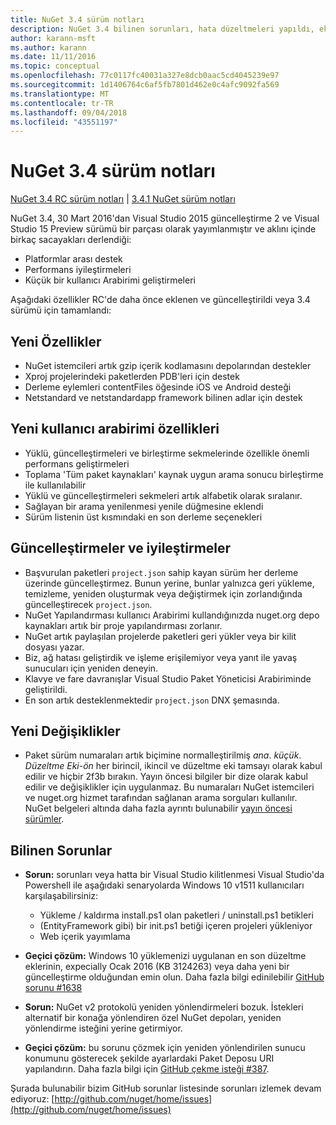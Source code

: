 ```yaml
---
title: NuGet 3.4 sürüm notları
description: NuGet 3.4 bilinen sorunları, hata düzeltmeleri yapıldı, eklenen özellikler ve dcr için sürüm notları.
author: karann-msft
ms.author: karann
ms.date: 11/11/2016
ms.topic: conceptual
ms.openlocfilehash: 77c0117fc40031a327e8dcb0aac5cd4045239e97
ms.sourcegitcommit: 1d1406764c6af5fb7801d462e0c4afc9092fa569
ms.translationtype: MT
ms.contentlocale: tr-TR
ms.lasthandoff: 09/04/2018
ms.locfileid: "43551197"
---
```

# <a name="nuget-34-release-notes"></a>NuGet 3.4 sürüm notları

[NuGet 3.4 RC sürüm notları](../release-notes/nuget-3.4-RC.md) | [3.4.1 NuGet sürüm notları](../release-notes/nuget-3.4.1.md)

NuGet 3.4, 30 Mart 2016'dan Visual Studio 2015 güncelleştirme 2 ve Visual Studio 15 Preview sürümü bir parçası olarak yayımlanmıştır ve aklını içinde birkaç sacayakları derlendiği:

* Platformlar arası destek
* Performans iyileştirmeleri
* Küçük bir kullanıcı Arabirimi geliştirmeleri

Aşağıdaki özellikler RC'de daha önce eklenen ve güncelleştirildi veya 3.4 sürümü için tamamlandı:

## <a name="new-features"></a>Yeni Özellikler

* NuGet istemcileri artık gzip içerik kodlamasını depolarından destekler
* Xproj projelerindeki paketlerden PDB'leri için destek
* Derleme eylemleri contentFiles öğesinde iOS ve Android desteği
* Netstandard ve netstandardapp framework bilinen adlar için destek

## <a name="new-user-interface-features"></a>Yeni kullanıcı arabirimi özellikleri

* Yüklü, güncelleştirmeleri ve birleştirme sekmelerinde özellikle önemli performans geliştirmeleri
* Toplama 'Tüm paket kaynakları' kaynak uygun arama sonucu birleştirme ile kullanılabilir
* Yüklü ve güncelleştirmeleri sekmeleri artık alfabetik olarak sıralanır.
* Sağlayan bir arama yenilenmesi yenile düğmesine eklendi
* Sürüm listenin üst kısmındaki en son derleme seçenekleri

## <a name="updates-and-improvements"></a>Güncelleştirmeler ve iyileştirmeler

* Başvurulan paketleri `project.json` sahip kayan sürüm her derleme üzerinde güncelleştirmez. Bunun yerine, bunlar yalnızca geri yükleme, temizleme, yeniden oluşturmak veya değiştirmek için zorlandığında güncelleştirecek `project.json`.
* NuGet Yapılandırması kullanıcı Arabirimi kullandığınızda nuget.org depo kaynakları artık bir proje yapılandırması zorlanır.
* NuGet artık paylaşılan projelerde paketleri geri yükler veya bir kilit dosyası yazar.
* Biz, ağ hatası geliştirdik ve işleme erişilemiyor veya yanıt ile yavaş sunucuları için yeniden deneyin.
* Klavye ve fare davranışlar Visual Studio Paket Yöneticisi Arabiriminde geliştirildi.
* En son artık desteklenmektedir `project.json` DNX şemasında.

## <a name="breaking-changes"></a>Yeni Değişiklikler

* Paket sürüm numaraları artık biçimine normalleştirilmiş *ana*. *küçük*. *Düzeltme Eki*-*ön* her birincil, ikincil ve düzeltme eki tamsayı olarak kabul edilir ve hiçbir 2f3b bırakın.  Yayın öncesi bilgiler bir dize olarak kabul edilir ve değişiklikler için uygulanmaz. Bu numaraları NuGet istemcileri ve nuget.org hizmet tarafından sağlanan arama sorguları kullanılır.  NuGet belgeleri altında daha fazla ayrıntı bulunabilir [yayın öncesi sürümler](../create-packages/prerelease-packages.md).

## <a name="known-issues"></a>Bilinen Sorunlar

* **Sorun:** sorunları veya hatta bir Visual Studio kilitlenmesi Visual Studio'da Powershell ile aşağıdaki senaryolarda Windows 10 v1511 kullanıcıları karşılaşabilirsiniz:
    * Yükleme / kaldırma install.ps1 olan paketleri / uninstall.ps1 betikleri
    * (EntityFramework gibi) bir init.ps1 betiği içeren projeleri yükleniyor
    * Web içerik yayımlama

* **Geçici çözüm:** Windows 10 yüklemenizi uygulanan en son düzeltme eklerinin, expecially Ocak 2016 (KB 3124263) veya daha yeni bir güncelleştirme olduğundan emin olun.  Daha fazla bilgi edinilebilir [GitHub sorunu #1638](http://github.com/nuget/home/issues/1638)

* **Sorun:** NuGet v2 protokolü yeniden yönlendirmeleri bozuk.
İstekleri alternatif bir konağa yönlendiren özel NuGet depoları, yeniden yönlendirme isteğini yerine getirmiyor.
* **Geçici çözüm:** bu sorunu çözmek için yeniden yönlendirilen sunucu konumunu gösterecek şekilde ayarlardaki Paket Deposu URI yapılandırın.
Daha fazla bilgi için [GitHub çekme isteği #387](https://github.com/NuGet/NuGet.Client/pull/387).

Şurada bulunabilir bizim GitHub sorunlar listesinde sorunları izlemek devam ediyoruz: [http://github.com/nuget/home/issues](http://github.com/nuget/home/issues)